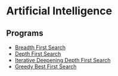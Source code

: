 # Artificial Intelligence

## Programs

- [Breadth First Search](bfs.py)
- [Depth First Search](dfs.py)
- [Iterative Deepening Depth First Search](iddfs.py)
- [Greedy Best First Search](greedy_best_first.py)
